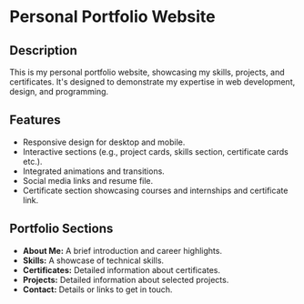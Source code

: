 # Personal Portfolio Website

## Description

This is my personal portfolio website, showcasing my skills, projects, and certificates. It's designed to demonstrate my expertise in web development, design, and programming.

## Features

- Responsive design for desktop and mobile.
- Interactive sections (e.g., project cards, skills section, certificate cards etc.).
- Integrated animations and transitions.
- Social media links and resume file.
- Certificate section showcasing courses and internships and certificate link.

## Portfolio Sections

- **About Me:** A brief introduction and career highlights.
- **Skills:** A showcase of technical skills.
- **Certificates:** Detailed information about certificates.
- **Projects:** Detailed information about selected projects.
- **Contact:** Details or links to get in touch.